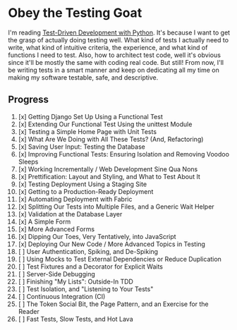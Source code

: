 # Obey the Testing Goat
I'm reading [Test-Driven Development with Python](https://www.obeythetestinggoat.com). It's because I want to get the grasp of actually doing testing well.
What kind of tests I actually need to write, what kind of intuitive criteria, the experience, and what kind of functions I need to test.
Also, how to architect test code, well it's obvious since it'll be mostly the same with coding real code. But still!
From now, I'll be writing tests in a smart manner and keep on dedicating all my time on making my software testable, safe, and descriptive. 

## Progress
1. [x] Getting Django Set Up Using a Functional Test
2. [x] Extending Our Functional Test Using the unittest Module
3. [x] Testing a Simple Home Page with Unit Tests
4. [x] What Are We Doing with All These Tests? (And, Refactoring)
5. [x] Saving User Input: Testing the Database
6. [x] Improving Functional Tests: Ensuring Isolation and Removing Voodoo Sleeps
7. [x] Working Incrementally / Web Development Sine Qua Nons
8. [x] Prettification: Layout and Styling, and What to Test About It
9. [x] Testing Deployment Using a Staging Site
10. [x] Getting to a Production-Ready Deployment
11. [x] Automating Deployment with Fabric
12. [x] Splitting Our Tests into Multiple Files, and a Generic Wait Helper
13. [x] Validation at the Database Layer
14. [x] A Simple Form
15. [x] More Advanced Forms
16. [x] Dipping Our Toes, Very Tentatively, into JavaScript
17. [x] Deploying Our New Code / More Advanced Topics in Testing
18. [ ] User Authentication, Spiking, and De-Spiking
19. [ ] Using Mocks to Test External Dependencies or Reduce Duplication
20. [ ] Test Fixtures and a Decorator for Explicit Waits
21. [ ] Server-Side Debugging
22. [ ] Finishing "My Lists": Outside-In TDD
23. [ ] Test Isolation, and "Listening to Your Tests"
24. [ ] Continuous Integration (CI)
25. [ ] The Token Social Bit, the Page Pattern, and an Exercise for the Reader
26. [ ] Fast Tests, Slow Tests, and Hot Lava
